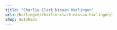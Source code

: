 ```yaml
---
title: "Charlie Clark Nissan Harlingen"
url: /harlingen/charlie-clark-nissan-harlingen/
shop: Autohaus
---
```

